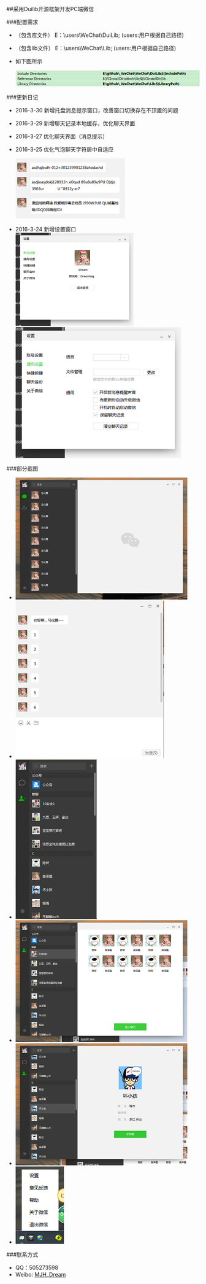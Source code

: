 
##采用Duilib开源框架开发PC端微信

###配置需求
* （包含库文件） E：\users\WeChat\DuiLib; (users:用户根据自己路径)
 
* （包含lib文件） E：\users\WeChat\Lib;    (users:用户根据自己路径)
 
* 如下图所示

    ![](Logo/c7.png)
    
###更新日记

* 2016-3-30 新增托盘消息提示窗口，改善窗口切换存在不顶置的问题

* 2016-3-29 新增聊天记录本地缓存，优化聊天界面 

* 2016-3-27 优化聊天界面（消息提示）

* 2016-3-25 优化气泡聊天字符居中自适应

    ![](Logo/c10.png)

* 2016-3-24 新增设置窗口  
    ![](Logo/c8.png)
    ![](Logo/c9.png)

###部分截图
* ![主界面](Logo/c1.png)
* ![气泡聊天](Logo/c2.png)
* ![通讯录](Logo/c3.png)
* ![群聊界面](Logo/c4.png)
* ![好友界面](Logo/c5.png)
* ![托盘](Logo/c6.png)

###联系方式
* QQ：505273598
* Weibo: [MJH_Dream](https://weibo.com/u/2007921855/home?wvr=5)
